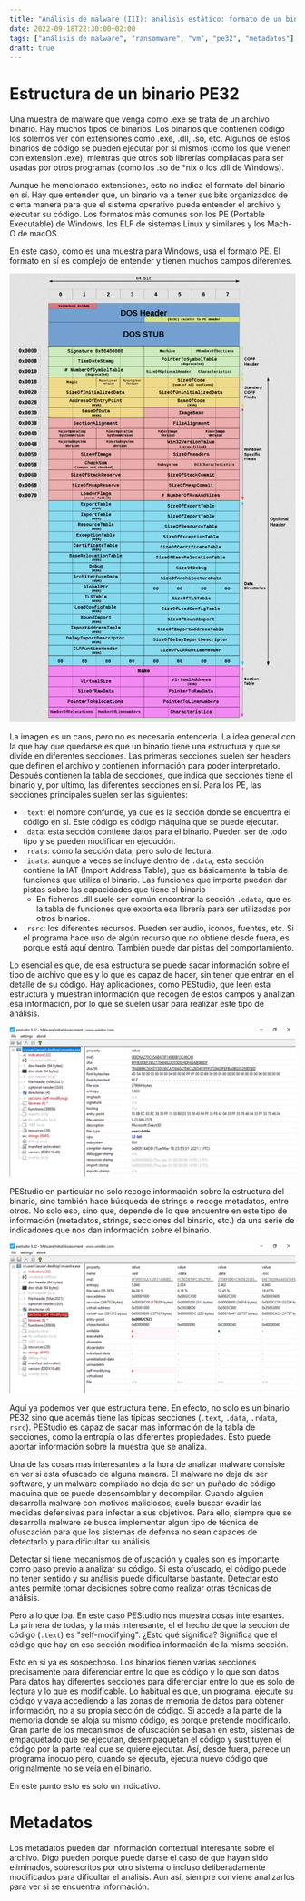 ```yaml
---
title: "Análisis de malware (III): análisis estático: formato de un binario PE32, entropía e indicadores de técnicas de ofuscación"
date: 2022-09-18T22:30:00+02:00
tags: ["análisis de malware", "ransomware", "vm", "pe32", "metadatos"]
draft: true
---
```




# Estructura de un binario PE32

Una muestra de malware que venga como .exe se trata de un archivo binario. Hay muchos tipos de binarios. Los binarios que contienen código los solemos ver con extensiones como .exe, .dll, .so, etc. Algunos de estos binarios de código se pueden ejecutar por si mismos (como los que vienen con extension .exe), mientras que otros sob librerías compiladas para ser usadas por otros programas (como los .so de *nix o los .dll de Windows).

Aunque he mencionado extensiones, esto no indica el formato del binario en sí. Hay que entender que, un binario va a tener sus bits organizados de cierta manera para que el sistema operativo pueda entender el archivo y ejecutar su código. Los formatos más comunes son los PE (Portable Executable) de Windows, los ELF de sistemas Linux y similares y los Mach-O de macOS.

En este caso, como es una muestra para Windows, usa el formato PE. El formato en sí es complejo de entender y tienen muchos campos diferentes.

[![Formato PE](/static/images/malware-3-pe-format.png "Formato de un PE")](https://en.wikipedia.org/wiki/Portable_Executable#/media/File:Portable_Executable_32_bit_Structure_in_SVG_fixed.svg)

La imagen es un caos, pero no es necesario entenderla. La idea general con la que hay que quedarse es que un binario tiene una estructura y que se divide en diferentes secciones. Las primeras secciones suelen ser headers que definen el archivo y contienen información para poder interpretarlo. Después contienen la tabla de secciones, que indica que secciones tiene el binario y, por ultimo, las diferentes secciones en sí. Para los PE, las secciones principales suelen ser las siguientes:

- `.text`: el nombre confunde, ya que es la sección donde se encuentra el código en si. Este código es código máquina que se puede ejecutar.
- `.data`: esta sección contiene datos para el binario. Pueden ser de todo tipo y se pueden modificar en ejecución.
- `.rdata`: como la sección data, pero solo de lectura.
- `.idata`: aunque a veces se incluye dentro de `.data`, esta sección contiene la IAT (Import Address Table), que es básicamente la tabla de funciones que utiliza el binario. Las funciones que importa pueden dar pistas sobre las capacidades que tiene el binario
    - En ficheros .dll suele ser común encontrar la sección `.edata`, que es la tabla de funciones que exporta esa librería para ser utilizadas por otros binarios.
- `.rsrc`: los diferentes recursos. Pueden ser audio, iconos, fuentes, etc. Si el programa hace uso de algún recurso que no obtiene desde fuera, es porque está aquí dentro. También puede dar pistas del comportamiento.

Lo esencial es que, de esa estructura se puede sacar información sobre el tipo de archivo que es y lo que es capaz de hacer, sin tener que entrar en el detalle de su código. Hay aplicaciones, como PEStudio, que leen esta estructura y muestran información que recogen de estos campos y analizan esa información, por lo que se suelen usar para realizar este tipo de análisis.

![Info Básica PE](/static/images/malware-3-pe-basic.png "Información básica del PE")

PEStudio en particular no solo recoge información sobre la estructura del binario, sino también hace búsqueda de strings o recoge metadatos, entre otros. No solo eso, sino que, depende de lo que encuentre en este tipo de información (metadatos, strings, secciones del binario, etc.) da una serie de indicadores que nos dan información sobre el binario.

![Secciones del binario en PEStudio](/static/images/malware-3-info-sections.png "Secciones del binario en PEStudio")

Aquí ya podemos ver que estructura tiene. En efecto, no solo es un binario PE32 sino que además tiene las típicas secciones (`.text`, `.data`, `.rdata`, `rsrc`). PEStudio es capaz de sacar mas información de la tabla de secciones, como la entropía o las diferentes propiedades. Esto puede aportar información sobre la muestra que se analiza.

Una de las cosas mas interesantes a la hora de analizar malware consiste en ver si esta ofuscado de alguna manera. El malware no deja de ser software, y un malware compilado no deja de ser un puñado de código maquina que se puede desensamblar y decompilar. Cuando alguien desarrolla malware con motivos maliciosos, suele buscar evadir las medidas defensivas para infectar a sus objetivos. Para ello, siempre que se desarrolla malware se busca implementar algún tipo de técnica de ofuscación para que los sistemas de defensa no sean capaces de detectarlo y para dificultar su análisis. 

Detectar si tiene mecanismos de ofuscación y cuales son es importante como paso previo a analizar su código. Si esta ofuscado, el código puede no tener sentido y su análisis puede dificultarse bastante. Detectar esto antes permite tomar decisiones sobre como realizar otras técnicas de análisis.

Pero a lo que iba. En este caso PEStudio nos muestra cosas interesantes. La primera de todas, y la más interesante, el el hecho de que la sección de código (`.text`) es "self-modifying". ¿Esto qué significa? Significa que el código que hay en esa sección modifica información de la misma sección.

Esto en si ya es sospechoso. Los binarios tienen varias secciones precisamente para diferenciar entre lo que es código y lo que son datos. Para datos hay diferentes secciones para diferenciar entre lo que es solo de lectura y lo que es modificable. Lo habitual es que, un programa, ejecute su código y vaya accediendo a las zonas de memoria de datos para obtener información, no a su propia sección de código. Si accede a la parte de la memoria donde se aloja su mismo código, es porque pretende modificarlo. Gran parte de los mecanismos de ofuscación se basan en esto, sistemas de empaquetado que se ejecutan, desempaquetan el código y sustituyen el código por la parte real que se quiere ejecutar. Así, desde fuera, parece un programa inocuo pero, cuando se ejecuta, ejecuta nuevo código que originalmente no se veía en el binario.

En este punto esto es solo un indicativo. 

# Metadatos

Los metadatos pueden dar información contextual interesante sobre el archivo. Digo pueden porque puede darse el caso de que hayan sido eliminados, sobrescritos por otro sistema o incluso deliberadamente modificados para dificultar el análisis. Aun así, siempre conviene analizarlos para ver si se encuentra información.








